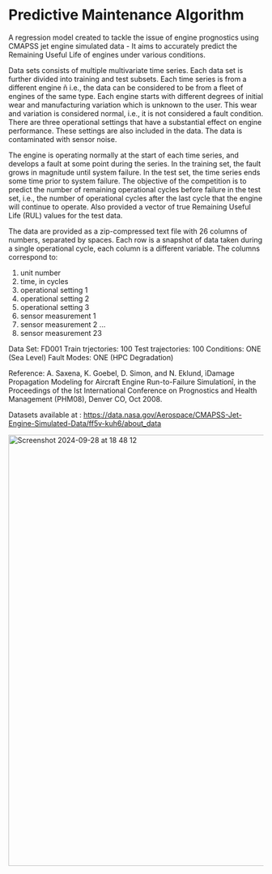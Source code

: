 # Predictive Maintenance Algorithm

A regression model created to tackle the issue of engine prognostics using CMAPSS jet engine simulated data - It aims to accurately predict the Remaining Useful Life of engines under various conditions.

Data sets consists of multiple multivariate time series. Each data set is further divided into training and test subsets. Each time series is from a different engine ñ i.e., the data can be considered to be from a fleet of engines of the same type. Each engine starts with different degrees of initial wear and manufacturing variation which is unknown to the user. This wear and variation is considered normal, i.e., it is not considered a fault condition. There are three operational settings that have a substantial effect on engine performance. These settings are also included in the data. The data is contaminated with sensor noise.

The engine is operating normally at the start of each time series, and develops a fault at some point during the series. In the training set, the fault grows in magnitude until system failure. In the test set, the time series ends some time prior to system failure. The objective of the competition is to predict the number of remaining operational cycles before failure in the test set, i.e., the number of operational cycles after the last cycle that the engine will continue to operate. Also provided a vector of true Remaining Useful Life (RUL) values for the test data.

The data are provided as a zip-compressed text file with 26 columns of numbers, separated by spaces. Each row is a snapshot of data taken during a single operational cycle, each column is a different variable. The columns correspond to:
1)	unit number
2)	time, in cycles
3)	operational setting 1
4)	operational setting 2
5)	operational setting 3
6)	sensor measurement  1
7)	sensor measurement  2
...
26)	sensor measurement  23

Data Set: FD001
Train trjectories: 100
Test trajectories: 100
Conditions: ONE (Sea Level)
Fault Modes: ONE (HPC Degradation)

Reference: A. Saxena, K. Goebel, D. Simon, and N. Eklund, ìDamage Propagation Modeling for Aircraft Engine Run-to-Failure Simulationî, in the Proceedings of the Ist International Conference on Prognostics and Health Management (PHM08), Denver CO, Oct 2008.

Datasets available at : https://data.nasa.gov/Aerospace/CMAPSS-Jet-Engine-Simulated-Data/ff5v-kuh6/about_data

<img width="850" alt="Screenshot 2024-09-28 at 18 48 12" src="https://github.com/user-attachments/assets/5aad8396-2361-45b9-9e83-b9253f92590b">


